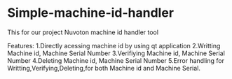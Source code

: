 # Simple-machine-id-handler
This for our project Nuvoton machine id handler tool

Features:
1.Directly acessing machine id by using qt application
2.Writting Machine id, Machine Serial Number
3.Verifiying Machine id, Machine Serial Number
4.Deleting Machine id, Machine Serial Number
5.Error handling for Writting,Verifying,Deleting,for both Machine id and Machine Serial.
